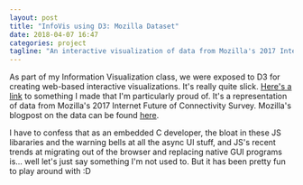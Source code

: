 ```yaml
---
layout: post
title: "InfoVis using D3: Mozilla Dataset"
date: 2018-04-07 16:47
categories: project
tagline: "An interactive visualization of data from Mozilla's 2017 Internet Future of Connectivity Survey."
---
```

As part of my Information Visualization class, we were exposed to D3 for creating web-based interactive visualizations. It's really quite slick. [Here's a link](https://blubars.github.io/info_5602/proj-3/proj3.html) to something I made that I'm particularly proud of. It's a representation of data from Mozilla's 2017 Internet Future of Connectivity Survey. Mozilla's blogpost on the data can be found [here](https://blog.mozilla.org/blog/2017/11/01/10-fascinating-things-we-learned-when-we-asked-the-world-how-connected-are-you/).

I have to confess that as an embedded C developer, the bloat in these JS libararies and the warning bells at all the async UI stuff, and JS's recent trends at migrating out of the browser and replacing native GUI programs is... well let's just say something I'm not used to. But it has been pretty fun to play around with :D
